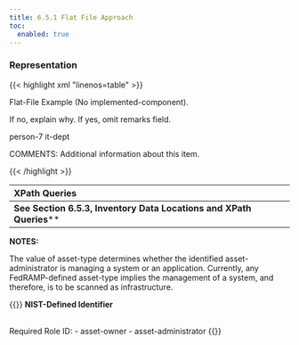 ```yaml
---
title: 6.5.1 Flat File Approach
toc:
  enabled: true
---
```


### **Representation**

{{< highlight xml "linenos=table" >}}
<!-- cut -->
<system-implementation>
    <!-- interconnection -->
    <system-inventory>
        <inventory-item uuid="uuid-value" asset-id="unique-asset-id">
        <description><p>Flat-File Example (No implemented-component).</p></description>
        <prop name="ipv4-address" value="0.0.0.0"/>
        <prop name="ipv6-address" value="0000:0000:0000:0000"/>
        <prop name="virtual" value="no"/>
        <prop name="public" value="no"/>
        <prop name="fqdn" value="example.com"/>
        <prop name="uri" value="https://example/query?key=value#anchor"/>
        <prop name="netbios-name" value="netbios-name"/>
        <prop name="mac-address" value="00:00:00:00:00:00"/>
        <prop name="software-name" value="software-name"/>
        <prop name="version" value="V 0.0.0"/>
        <prop name="asset-type" value="os"/>
        <prop name="vendor-name" value="Vendor Name"/>
        <prop name="model" value="Model Number"/>
        <prop name="patch-level" value="Patch-Level"/>
        <prop name="serial-number" value="Serial #"/>
        <prop name="asset-tag" value="Asset Tag"/>
        <prop name="vlan-id" value="VLAN Identifier"/>
        <prop name="network-id" value="Network Identifier"/>
        <prop name="scan-type ns=https://fedramp.gov/ns/oscal value="infrastructure"/>
        <prop name="allows-authenticated-scan"  value="no">
            <remarks><p>If no, explain why. If yes, omit remarks field.</p></remarks>
        </prop>
        <prop name="baseline-configuration-name" value="Baseline Config. Name" />
        <prop name="physical-location" value="Physical location of Asset" />
        <prop name="is-scanned" value="yes"/>
        <prop name="function" value="Required brief, text-based description."/>
        <link rel="validation" href="#uuid-of-validation-component" />
        <status state="operational"/>
        <responsible-party role-id="asset-owner">
            <party-id>person-7</party-id>
        </responsible-party>
        <responsible-party role-id="asset-administrator">
            <party-id>it-dept</party-id>
        </responsible-party>
        <implemented-component component-uuid="component-uuid-value " />
        <remarks><p>COMMENTS: Additional information about this item.</p></remarks>
        </inventory-item>
    <!-- Repeat the inventory-item assembly for each item in the inventory -->
    </system-inventory>
    <!-- system-implementation remarks -->
</system-implementation>
{{< /highlight >}}

|**XPath Queries**|
| :- |
|**See Section 6.5.3, Inventory Data Locations and XPath Queries****|

**NOTES:** 

The value of asset-type determines whether the identified asset-administrator is managing a system or an application. Currently, any FedRAMP-defined asset-type implies the management of a system, and therefore, is to be scanned as infrastructure.

{{<callout>}}
**NIST-Defined Identifier**

<br>
Required Role ID:
- asset-owner
- asset-administrator
{{</callout>}}
